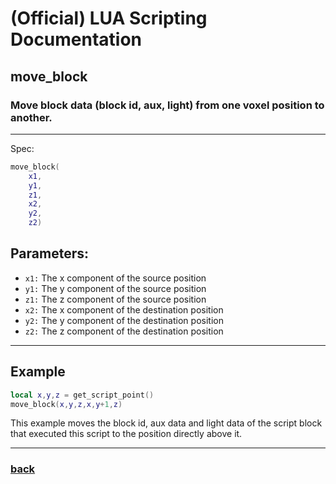 
# (Official) LUA Scripting Documentation

## move_block

### Move block data (block id, aux, light) from one voxel position to another.
___
Spec:
```lua
move_block(
	x1,
	y1,
	z1,
	x2,
	y2,
	z2)
```
## Parameters:
- `x1:` The x component of the source position
- `y1:` The y component of the source position
- `z1:` The z component of the source position
- `x2:` The x component of the destination position
- `y2:` The y component of the destination position
- `z2:` The z component of the destination position

___
## Example
```lua
local x,y,z = get_script_point()
move_block(x,y,z,x,y+1,z)
```
This example moves the block id, aux data and light data of the script block that executed this script to the position directly above it.
___
### [back](../blocks)
